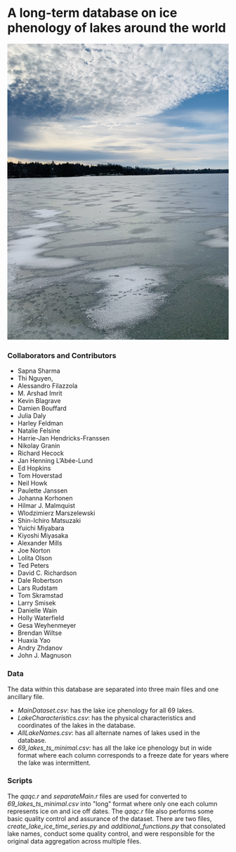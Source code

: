 
# A long-term database on ice phenology of lakes around the world

![](lakeIce.jpg)

### Collaborators and Contributors

- Sapna Sharma
- Thi Nguyen, 
- Alessandro Filazzola 
- M. Arshad Imrit
- Kevin Blagrave
- Damien Bouffard 
- Julia Daly
- Harley Feldman
- Natalie Felsine
- Harrie-Jan Hendricks-Franssen
- Nikolay Granin
- Richard Hecock
- Jan Henning L’Abée-Lund
- Ed Hopkins
- Tom Hoverstad
- Neil Howk
- Paulette Janssen
- Johanna Korhonen
- Hilmar J. Malmquist
- Wlodzimierz Marszelewski
- Shin-Ichiro Matsuzaki
- Yuichi Miyabara
- Kiyoshi Miyasaka
- Alexander Mills
- Joe Norton
- Lolita Olson
- Ted Peters
- David C. Richardson
- Dale Robertson
- Lars Rudstam
- Tom Skramstad
- Larry Smisek
- Danielle Wain
- Holly Waterfield
- Gesa Weyhenmeyer
- Brendan Wiltse
- Huaxia Yao
- Andry Zhdanov
- John J. Magnuson



### Data

The data within this database are separated into three main files and one ancillary file. 
- *MainDataset.csv*: has the lake ice phenology for all 69 lakes.
- *LakeCharacteristics.csv*: has the physical characteristics and coordinates of the lakes in the database.
- *AllLakeNames.csv*: has all alternate names of lakes used in the database.
- *69_lakes_ts_minimal.csv*: has all the lake ice phenology but in wide format where each column corresponds to a freeze date for years where the lake was intermittent. 

### Scripts

The *qaqc.r* and *separateMain.r* files are used for converted to *69_lakes_ts_minimal.csv* into "long" format where only one each column represents ice on and ice off dates. The *qaqc.r* file also performs some basic quality control and assurance of the dataset. There are two files, *create_lake_ice_time_series.py* and *additional_functions.py* that consolated lake names, conduct some quality control, and were responsible for the original data aggregation across multiple files. 


